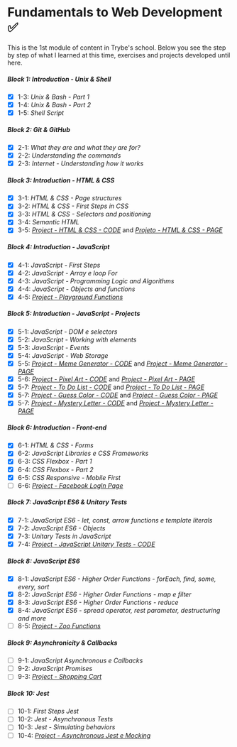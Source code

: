 # Fundamentals to Web Development :white_check_mark:

This is the 1st module of content in Trybe's school. Below you see the step by step of what I learned at this time, exercises and projects developed until here.


##### Block 1: Introduction - Unix & Shell

- [x] 1-3: _Unix & Bash - Part 1_
- [x] 1-4: _Unix & Bash - Part 2_
- [x] 1-5: _Shell Script_

##### Block 2: Git & GitHub

- [x] 2-1: _What they are and what they are for?_
- [x] 2-2: _Understanding the commands_
- [x] 2-3: _Internet - Understanding how it works_

##### Block 3: Introduction - HTML & CSS

- [x] 3-1: _HTML & CSS - Page structures_
- [x] 3-2: _HTML & CSS - First Steps in CSS_
- [x] 3-3: _HTML & CSS - Selectors and positioning_
- [x] 3-4: _Semantic HTML_
- [x] 3-5: _[Project - HTML & CSS - CODE](https://github.com/carolbezerra-dev/trybe-projects/tree/master/1.WebDevelopment/3.HTML-CSS)_ and  _[Projeto - HTML & CSS - PAGE](https://carolbezerra-dev.github.io/trybe-projects/1.WebDevelopment/3.HTML-CSS/)_

##### Block 4: Introduction - JavaScript

- [x] 4-1: _JavaScript - First Steps_
- [x] 4-2: _JavaScript - Array e loop For_
- [x] 4-3: _JavaScript - Programming Logic and Algorithms_
- [x] 4-4: _JavaScript - Objects and functions_
- [x] 4-5: _[Project - Playground Functions](https://github.com/carolbezerra-dev/trybe-projects/tree/master/1.WebDevelopment/4.JavaScript)_

##### Block 5: Introduction - JavaScript - Projects

- [x] 5-1: _JavaScript - DOM e selectors_
- [x] 5-2: _JavaScript - Working with elements_
- [x] 5-3: _JavaScript - Events_
- [x] 5-4: _JavaScript - Web Storage_
- [x] 5-5: _[Project - Meme Generator - CODE](https://github.com/carolbezerra-dev/trybe-projects/tree/master/1.WebDevelopment/5.DOM-Selectors/Meme-Generator)_ and _[Project - Meme Generator - PAGE](https://carolbezerra-dev.github.io/trybe-projects/1.WebDevelopment/5.DOM-Selectors/Meme-Generator/)_
- [x] 5-6: _[Project - Pixel Art - CODE](https://github.com/carolbezerra-dev/trybe-projects/tree/master/1.WebDevelopment/5.DOM-Selectors/Pixels-Art)_ and _[Project - Pixel Art - PAGE](https://carolbezerra-dev.github.io/trybe-projects/1.WebDevelopment/5.DOM-Selectors/Pixels-Art/)_
- [x] 5-7: _[Project - To Do List - CODE](https://github.com/carolbezerra-dev/trybe-projects/tree/master/1.WebDevelopment/5.DOM-Selectors/ToDo-List)_ and _[Project - To Do List - PAGE](https://carolbezerra-dev.github.io/trybe-projects/1.WebDevelopment/5.DOM-Selectors/ToDo-List/)_
- [x] 5-7: _[Project - Guess Color - CODE](https://github.com/carolbezerra-dev/trybe-projects/tree/master/1.WebDevelopment/5.DOM-Selectors/Color-Guess)_ and _[Project - Guess Color - PAGE](https://carolbezerra-dev.github.io/trybe-projects/1.WebDevelopment/5.DOM-Selectors/Color-Guess/)_
- [x] 5-7: _[Project - Mystery Letter - CODE](https://github.com/carolbezerra-dev/trybe-projects/tree/master/1.WebDevelopment/5.DOM-Selectors/Mistery-Letter)_ and _[Project - Mystery Letter - PAGE](https://carolbezerra-dev.github.io/trybe-projects/1.WebDevelopment/5.DOM-Selectors/Mistery-Letter/)_

##### Block 6: Introduction - Front-end

- [x] 6-1: _HTML & CSS - Forms_
- [x] 6-2: _JavaScript Libraries e CSS Frameworks_
- [x] 6-3: _CSS Flexbox - Part 1_
- [x] 6-4: _CSS Flexbox - Part 2_
- [x] 6-5: _CSS Responsive - Mobile First_
- [ ] 6-6: _[Project - Facebook LogIn Page]()_

##### Block 7: JavaScript ES6 & Unitary Tests

- [x] 7-1: _JavaScript ES6 - let, const, arrow functions e template literals_
- [x] 7-2: _JavaScript ES6 - Objects_
- [x] 7-3: _Unitary Tests in JavaScript_
- [x] 7-4: _[Project - JavaScript Unitary Tests - CODE](https://github.com/carolbezerra-dev/trybe-projects/tree/master/1.WebDevelopment/7.ES6)_

##### Block 8: JavaScript ES6

- [x] 8-1: _JavaScript ES6 - Higher Order Functions - forEach, find, some, every, sort_
- [x] 8-2: _JavaScript ES6 - Higher Order Functions - map e filter_
- [x] 8-3: _JavaScript ES6 - Higher Order Functions - reduce_
- [x] 8-4: _JavaScript ES6 - spread operator, rest parameter, destructuring and more_
- [ ] 8-5: _[Project - Zoo Functions]()_

##### Block 9: Asynchronicity & Callbacks

- [ ] 9-1: _JavaScript Asynchronous e Callbacks_
- [ ] 9-2: _JavaScript Promises_
- [ ] 9-3: _[Project - Shopping Cart]()_

##### Block 10: Jest

- [ ] 10-1: _First Steps Jest_
- [ ] 10-2: _Jest - Asynchronous Tests_
- [ ] 10-3: _Jest - Simulating behaviors_
- [ ] 10-4: _[Project - Asynchronous Jest e Mocking]()_
